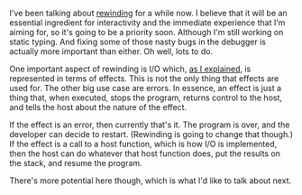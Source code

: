 I've been talking about [rewinding](/daily/2024-11-18) for a while now. I
believe that it will be an essential ingredient for interactivity and the
immediate experience that I'm aiming for, so it's going to be a priority soon.
Although I'm still working on static typing. And fixing some of those nasty bugs
in the debugger is actually more important than either. Oh well, lots to do.

One important aspect of rewinding is I/O which,
[as I explained](/daily/2024-12-03), is represented in terms of effects. This is
not the only thing that effects are used for. The other big use case are errors.
In essence, an effect is just a thing that, when executed, stops the program,
returns control to the host, and tells the host about the nature of the effect.

If the effect is an error, then currently that's it. The program is over, and
the developer can decide to restart. (Rewinding is going to change that though.)
If the effect is a call to a host function, which is how I/O is implemented,
then the host can do whatever that host function does, put the results on the
stack, and resume the program.

There's more potential here though, which is what I'd like to talk about next.
